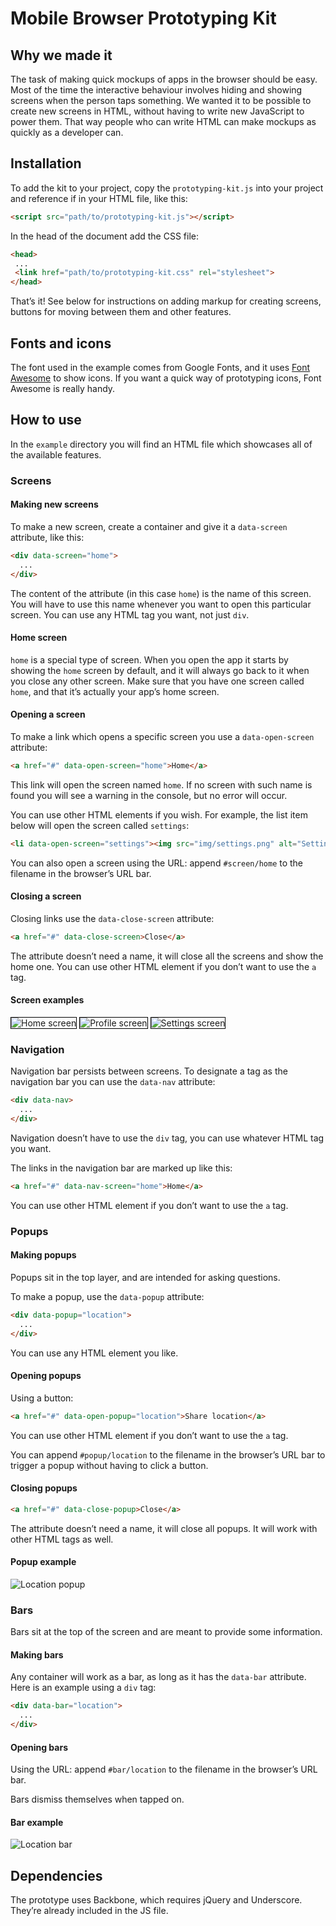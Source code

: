 # Mobile Browser Prototyping Kit

## Why we made it

The task of making quick mockups of apps in the browser should be easy. Most of the time the interactive behaviour involves hiding and showing screens when the person taps something. We wanted it to be possible to create new screens in HTML, without having to write new JavaScript to power them. That way people who can write HTML can make mockups as quickly as a developer can.

## Installation

To add the kit to your project, copy the `prototyping-kit.js` into your project and reference if in your HTML file, like this:

```html
<script src="path/to/prototyping-kit.js"></script>
```

In the head of the document add the CSS file:

```html
<head>
 ...
 <link href="path/to/prototyping-kit.css" rel="stylesheet">
</head>
```

That’s it! See below for instructions on adding markup for creating screens, buttons for moving between them and other features.

## Fonts and icons

The font used in the example comes from Google Fonts, and it uses [Font Awesome](http://fontawesome.io/) to show icons. If you want a quick way of prototyping icons, Font Awesome is really handy.

## How to use

In the `example` directory you will find an HTML file which showcases all of the available features.

### Screens

#### Making new screens

To make a new screen, create a container and give it a `data-screen` attribute, like this:

```html
<div data-screen="home">
  ...
</div>
```

The content of the attribute (in this case `home`) is the name of this screen. You will have to use this name whenever you want to open this particular screen. You can use any HTML tag you want, not just `div`.

#### Home screen

`home` is a special type of screen. When you open the app it starts by showing the `home` screen by default, and it will always go back to it when you close any other screen. Make sure that you have one screen called `home`, and that it’s actually your app’s home screen.

#### Opening a screen

To make a link which opens a specific screen you use a `data-open-screen` attribute:

```html
<a href="#" data-open-screen="home">Home</a>
```

This link will open the screen named `home`. If no screen with such name is found you will see a warning in the console, but no error will occur.

You can use other HTML elements if you wish. For example, the list item below will open the screen called `settings`:

```html
<li data-open-screen="settings"><img src="img/settings.png" alt="Settings"></li>
```

You can also open a screen using the URL: append `#screen/home` to the filename in the browser’s URL bar.

#### Closing a screen

Closing links use the `data-close-screen` attribute:

```html
<a href="#" data-close-screen>Close</a>
```

The attribute doesn’t need a name, it will close all the screens and show the home one. You can use other HTML element if you don’t want to use the `a` tag.

#### Screen examples

<img src="https://raw.githubusercontent.com/Doteveryone/mobile-browser-prototyping-kit/docs/screenshots/home.png" alt="Home screen" style="max-width:200px;border:1px solid black;">

<img src="https://raw.githubusercontent.com/Doteveryone/mobile-browser-prototyping-kit/docs/screenshots/profile.png" alt="Profile screen" style="max-width:200px;border:1px solid black;">

<img src="https://raw.githubusercontent.com/Doteveryone/mobile-browser-prototyping-kit/docs/screenshots/settings.png" alt="Settings screen" style="max-width:200px;border:1px solid black;">

### Navigation

Navigation bar persists between screens. To designate a tag as the navigation bar you can use the `data-nav` attribute:

```html
<div data-nav>
  ...
</div>
```

Navigation doesn’t have to use the `div` tag, you can use whatever HTML tag you want.

The links in the navigation bar are marked up like this:

```html
<a href="#" data-nav-screen="home">Home</a>
```

You can use other HTML element if you don’t want to use the `a` tag.

### Popups

#### Making popups

Popups sit in the top layer, and are intended for asking questions.

To make a popup, use the `data-popup` attribute:

```html
<div data-popup="location">
  ...
</div>
```

You can use any HTML element you like.

#### Opening popups

Using a button:

```html
<a href="#" data-open-popup="location">Share location</a>
```

You can use other HTML element if you don’t want to use the `a` tag.

You can append `#popup/location` to the filename in the browser’s URL bar to trigger a popup without having to click a button.

#### Closing popups

```html
<a href="#" data-close-popup>Close</a>
```

The attribute doesn’t need a name, it will close all popups. It will work with other HTML tags as well.

#### Popup example

![Location popup](https://raw.githubusercontent.com/Doteveryone/mobile-browser-prototyping-kit/docs/screenshots/popup.png)


### Bars

Bars sit at the top of the screen and are meant to provide some information.

#### Making bars

Any container will work as a bar, as long as it has the `data-bar` attribute. Here is an example using a `div` tag:

```html
<div data-bar="location">
  ...
</div>
```

#### Opening bars

Using the URL: append `#bar/location` to the filename in the browser’s URL bar.

Bars dismiss themselves when tapped on.

#### Bar example

![Location bar](https://raw.githubusercontent.com/Doteveryone/mobile-browser-prototyping-kit/docs/screenshots/bar.png)


## Dependencies

The prototype uses Backbone, which requires jQuery and Underscore. They’re already included in the JS file.
